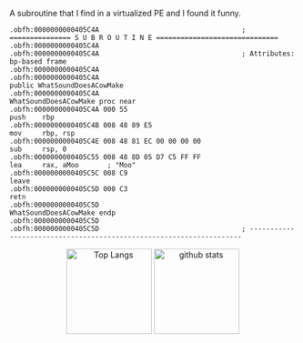 A subroutine that I find in a virtualized PE and I found it funny.

```
.obfh:0000000000405C4A                                   ; =============== S U B R O U T I N E ==============================
.obfh:0000000000405C4A
.obfh:0000000000405C4A                                   ; Attributes: bp-based frame
.obfh:0000000000405C4A
.obfh:0000000000405C4A                                                   public WhatSoundDoesACowMake
.obfh:0000000000405C4A                                   WhatSoundDoesACowMake proc near
.obfh:0000000000405C4A 000 55                                            push    rbp
.obfh:0000000000405C4B 008 48 89 E5                                      mov     rbp, rsp
.obfh:0000000000405C4E 008 48 81 EC 00 00 00 00                          sub     rsp, 0
.obfh:0000000000405C55 008 48 8D 05 D7 C5 FF FF                          lea     rax, aMoo       ; "Moo"
.obfh:0000000000405C5C 008 C9                                            leave
.obfh:0000000000405C5D 000 C3                                            retn
.obfh:0000000000405C5D                                   WhatSoundDoesACowMake endp
.obfh:0000000000405C5D
.obfh:0000000000405C5D                                   ; --------------------------------------------------------------------
```
<div align="center">
</div>
<div align="center">
  <img alt="Top Langs" height="150px" src="https://github-readme-stats-one-self.vercel.app/api?username=pseuxide&count_private=true&hide_border=true&include_all_commits=true&hide=contribs&theme=codeSTACKr" />
  <img alt="github stats" height="150px" src="https://github-readme-stats-one-self.vercel.app/api/top-langs/?username=pseuxide&layout=compact&border_color=574666&hide_border=true&theme=codeSTACKr" />
</div>
